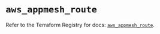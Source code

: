 # `aws_appmesh_route`

Refer to the Terraform Registry for docs: [`aws_appmesh_route`](https://registry.terraform.io/providers/hashicorp/aws/5.51.1/docs/resources/appmesh_route).
